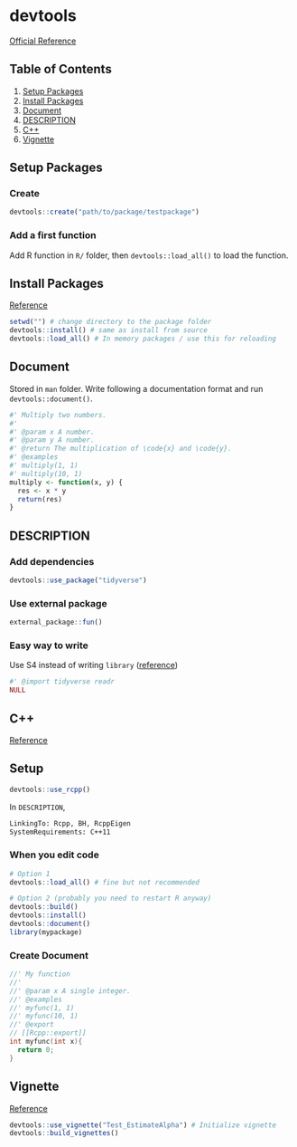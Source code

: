 # devtools
[Official Reference](http://r-pkgs.had.co.nz/)

## Table of Contents
1. [Setup Packages](#setup-packages)
2. [Install Packages](#install-packages)
3. [Document](#document)
4. [DESCRIPTION](#description)
5. [C++](#c++)
6. [Vignette](#vignette)


## Setup Packages
### Create
```r
devtools::create("path/to/package/testpackage")
```

### Add a first function
Add R function in `R/` folder, then `devtools::load_all()` to load the function.

## Install Packages
[Reference](http://r-pkgs.had.co.nz/package.html#package)
```r
setwd("") # change directory to the package folder
devtools::install() # same as install from source
devtools::load_all() # In memory packages / use this for reloading
```

## Document
Stored in `man` folder. Write following a documentation format and run `devtools::document()`.
```r
#' Multiply two numbers.
#' 
#' @param x A number.
#' @param y A number.
#' @return The multiplication of \code{x} and \code{y}.
#' @examples
#' multiply(1, 1)
#' multiply(10, 1)
multiply <- function(x, y) {
  res <- x * y
  return(res)
}
```

## DESCRIPTION
### Add dependencies
```r
devtools::use_package("tidyverse")
```

### Use external package
```r
external_package::fun()
```

### Easy way to write
Use S4 instead of writing `library` ([reference](http://r-pkgs.had.co.nz/namespace.html#imports))
```r
#' @import tidyverse readr
NULL
```

## C++
[Reference](http://r-pkgs.had.co.nz/src.html)

## Setup
```r
devtools::use_rcpp()
```
In `DESCRIPTION`,
```txt
LinkingTo: Rcpp, BH, RcppEigen
SystemRequirements: C++11
```

### When you edit code
```r
# Option 1
devtools::load_all() # fine but not recommended

# Option 2 (probably you need to restart R anyway)
devtools::build()
devtools::install()
devtools::document()
library(mypackage)
```

### Create Document
```cpp
//' My function
//' 
//' @param x A single integer.
//' @examples
//' myfunc(1, 1)
//' myfunc(10, 1)
//' @export
// [[Rcpp::export]]
int myfunc(int x){
  return 0;
}
```

## Vignette
[Reference](http://r-pkgs.had.co.nz/vignettes.html)
```r
devtools::use_vignette("Test_EstimateAlpha") # Initialize vignette
devtools::build_vignettes()
```
